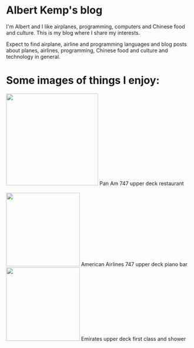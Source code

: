 # Albert Kemp's blog
I'm Albert and I like airplanes, programming, computers and Chinese food and culture.
This is my blog where I share my interests.

Expect to find airplane, airline and programming languages and blog posts about planes, airlines, programming, Chinese food and culture and technology in general.

# Some images of things I enjoy:

<img src="https://github.com/albertkemp/blog/assets/91766342/defddc4e-f56c-4b43-9adf-8e21ca4173ab" height="250">
Pan Am 747 upper deck restaurant<br><br>
<img src="https://github.com/albertkemp/blog/assets/91766342/ca088ccb-05a0-4f12-9195-d0292729668d" height="200">
American Airlines 747 upper deck piano bar
<br>
<img src="https://github.com/albertkemp/blog/assets/91766342/1a127649-0cb5-4e31-a75b-9f82d09dc43b" height="200">
Emirates upper deck first class and shower
